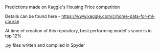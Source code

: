 Predictions made on Kaggle's Housing Price competition

Details can be found here - https://www.kaggle.com/c/home-data-for-ml-course

At time of creation of this repository, best performing model's score is in top 12% 

.py files written and compiled in Spyder
